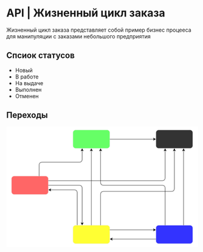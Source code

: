 # API | Жизненный цикл заказа

Жизненный цикл заказа представляет собой пример бизнес процееса для манипуляции с заказами небольшого предприятия

## Спсиок статусов
- Новый
- В работе
- На выдаче
- Выполнен
- Отменен

## Переходы
![Жизненный цикл заказа](/docs/flow.svg)